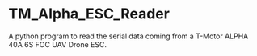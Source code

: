# TM_Alpha_ESC_Reader
A python program to read the serial data coming from a T-Motor ALPHA 40A 6S FOC UAV Drone ESC.
